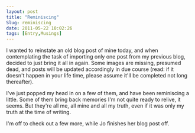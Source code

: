 ```yaml
---
layout: post
title: "Reminiscing"
Slug: reminiscing
date: 2011-05-22 10:02:26
tags: [Entry,Musings]
---
```

I wanted to reinstate an old blog post of mine today, and when contemplating the task of importing only one post from my previous blog, decided to just bring it all in again. Some images are missing, presumed dead, and posts will be updated accordingly in due course (read: if it doesn't happen in your life time, please assume it'll be completed not long thereafter).

I've just popped my head in on a few of them, and have been reminiscing a little. Some of them bring back memories I'm not quite ready to relive, it seems. But they're all me, all mine and all my truth, even if it was only my truth at the time of writing.

I'm off to check out a few more, while Jo finishes her blog post off.
